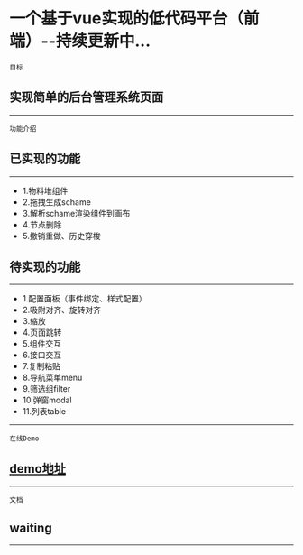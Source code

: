 # 一个基于vue实现的低代码平台（前端）--持续更新中...
>
    目标
>
## 实现简单的后台管理系统页面
---
>
    功能介绍
>
## 已实现的功能
---
* 1.物料堆组件
* 2.拖拽生成schame  
* 3.解析schame渲染组件到画布
* 4.节点删除
* 5.撤销重做、历史穿梭

## 待实现的功能
--- 
* 1.配置面板（事件绑定、样式配置）
* 2.吸附对齐、旋转对齐
* 3.缩放
* 4.页面跳转
* 5.组件交互
* 6.接口交互
* 7.复制粘贴
* 8.导航菜单menu
* 9.筛选组filter
* 10.弹窗modal
* 11.列表table
---
>
    在线Demo
>
## [demo地址](https://supanpancn.github.io/low-code.github.cn/#/main)
---
>
    文档
>
## waiting
---



